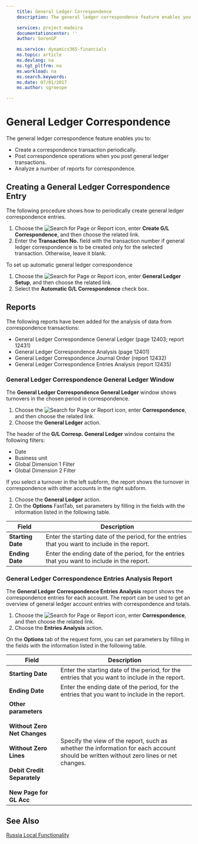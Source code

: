 ```yaml
---
    title: General Ledger Correspondence
    description: The general ledger correspondence feature enables you to create a correspondence transaction periodically, post correspondence operations when you post general ledger transactions, and analyze a number of reports for correspondence.

    services: project-madeira 
    documentationcenter: ''
    author: SorenGP

    ms.service: dynamics365-financials
    ms.topic: article
    ms.devlang: na
    ms.tgt_pltfrm: na
    ms.workload: na
    ms.search.keywords:
    ms.date: 07/01/2017
    ms.author: sgroespe

---
```

# General Ledger Correspondence
The general ledger correspondence feature enables you to:  

- Create a correspondence transaction periodically.  
- Post correspondence operations when you post general ledger transactions.  
- Analyze a number of reports for correspondence.  

## Creating a General Ledger Correspondence Entry  
The following procedure shows how to periodically create general ledger correspondence entries.  

1.  Choose the ![Search for Page or Report](../../media/ui-search/search_small.png "Search for Page or Report icon") icon, enter **Create G/L Correspondence**, and then choose the related link.  
2.  Enter the **Transaction No.** field with the transaction number if general ledger correspondence is to be created only for the selected transaction. Otherwise, leave it blank.  

To set up automatic general ledger correspondence  

1.  Choose the ![Search for Page or Report](../../media/ui-search/search_small.png "Search for Page or Report icon") icon, enter **General Ledger Setup**, and then choose the related link.
2. Select the **Automatic G/L Correspondence** check box.  

## Reports  
The following reports have been added for the analysis of data from correspondence transactions:  

- General Ledger Correspondence General Ledger (page 12403; report 12431)  
- General Ledger Correspondence Analysis (page 12401)  
- General Ledger Correspondence Journal Order (report 12432)  
- General Ledger Correspondence Entries Analysis (report 12435)  

### General Ledger Correspondence General Ledger Window  
The **General Ledger Correspondence General Ledger** window shows turnovers in the chosen period in correspondence.  

1. Choose the ![Search for Page or Report](../../media/ui-search/search_small.png "Search for Page or Report icon") icon, enter **Correspondence**, and then choose the related link.  
2. Choose the **General Ledger** action.  

The header of the **G/L Corresp. General Ledger** window contains the following filters:  

- Date  
- Business unit  
- Global Dimension 1 Filter  
- Global Dimension 2 Filter  

If you select a turnover in the left subform, the report shows the turnover in correspondence with other accounts in the right subform.  

1. Choose the **General Ledger** action.
2. On the **Options** FastTab, set parameters by filling in the fields with the information listed in the following table.  

|Field|Description|  
|--------------|-----------------|  
|**Starting Date**|Enter the starting date of the period, for the entries that you want to include in the report.|  
|**Ending Date**|Enter the ending date of the period, for the entries that you want to include in the report.|  

### General Ledger Correspondence Entries Analysis Report  
The **General Ledger Correspondence Entries Analysis** report shows the correspondence entries for each account. The report can be used to get an overview of general ledger account entries with correspondence and totals.  

1. Choose the ![Search for Page or Report](../../media/ui-search/search_small.png "Search for Page or Report icon") icon, enter **Correspondence**, and then choose the related link.  
2. Choose the **Entries Analysis** action.   

On the **Options** tab of the request form, you can set parameters by filling in the fields with the information listed in the following table.  

|Field|Description|  
|-----------|-----------------|  
|**Starting Date**|Enter the starting date of the period, for the entries that you want to include in the report.|  
|**Ending Date**|Enter the ending date of the period, for the entries that you want to include in the report.|  
|**Other parameters**<br /><br /> **Without Zero Net Changes**<br /><br /> **Without Zero Lines**<br /><br /> **Debit Credit Separately**<br /><br /> **New Page for GL Acc**|Specify the view of the report, such as whether the information for each account should be written without zero lines or net changes.|

## See Also
[Russia Local Functionality](russia-local-functionality.md)
